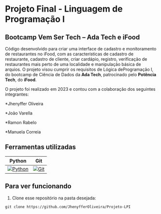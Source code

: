 # Projeto Final - Linguagem de Programação I

## Bootcamp Vem Ser Tech – Ada Tech e iFood

Código desenvolvido para criar uma interface de cadastro e monitoramento de restaurantes no iFood, com as características de cadastro de restaurante, cadastro de cliente, criar cardápio, registro, verificação de restaurantes mais perto de uma localidade e manipulação básica de arquios. O projeto visou cumprir os requisitos de Lógica deProgramação I, do bootcamp de Ciência de Dados da **Ada Tech**, patrocinado pelo **Potência Tech**, do **iFood**. 

O projeto foi realizado em 2023 e contou com a colaboração dos seguintes integrantes:

*Jhenyffer Oliveira

*João Varella

*Ramon Rabelo

*Manuela Correia

## Ferramentas utilizadas

| Python | Git | 
| ------ | --- | 
| [![Python](https://s3.dualstack.us-east-2.amazonaws.com/pythondotorg-assets/media/files/python-logo-only.svg)](https://www.python.org) | [![Git](https://git-scm.com/images/logos/downloads/Git-Icon-1788C.svg)](https://git-scm.com) 

## Para ver funcionando

1.  Clone esse repositório na pasta desejada:
~~~
git clone https://github.com/JhenyfferOliveira/Projeto-LPI
~~~
